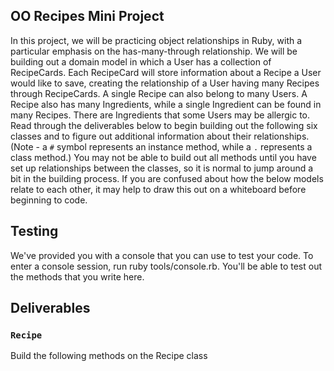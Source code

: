 ## OO Recipes Mini Project

In this project, we will be practicing object relationships in Ruby, with a particular emphasis on the has-many-through relationship.  We will be building out a domain model in which a User has a collection of RecipeCards. Each RecipeCard will store information about a Recipe a User would like to save, creating the relationship of a User having many Recipes through RecipeCards. A single Recipe can also belong to many Users.  A Recipe also has many Ingredients, while a single Ingredient can be found in many Recipes.  There are Ingredients that some Users may be allergic to.  Read through the deliverables below to begin building out the following six classes and to figure out additional information about their relationships.  (Note - a `#` symbol represents an instance method, while a `.` represents a class method.)  You may not be able to build out all methods until you have set up relationships between the classes, so it is normal to jump around a bit in the building process.  If you are confused about how the below models relate to each other, it may help to draw this out on a whiteboard before beginning to code.  

## Testing

We've provided you with a console that you can use to test your code. To enter a console session, run ruby tools/console.rb. You'll be able to test out the methods that you write here.

## Deliverables

### `Recipe`
Build the following methods on the Recipe class

<!-- - `Recipe.all`
should return all of the recipe instances -->
<!-- - `Recipe.most_popular`
should return the recipe instance with the highest number of users (the recipe that has the most recipe cards) -->
<!-- - `Recipe#users`
should return the user instances who have recipe cards with this recipe -->
<!-- - `Recipe#ingredients`
should return all of the ingredients in this recipe -->
<!-- - `Recipe#allergens`
should return all of the ingredients in this recipe that are allergens -->
<!-- - `Recipe#add_ingredients`
should take an array of ingredient instances as an argument, and associate each of those ingredients with this recipe -->


<!-- ### `User`
Build the following methods on the User class -->

<!-- - `User.all`
should return all of the user instances -->
<!-- - `User#recipes`
should return all of the recipes this user has recipe cards for -->
<!-- - `User#add_recipe_card`
should accept a recipe instance as an argument, as well as a date and rating, and create a new recipe card for this user and the given recipe -->
<!-- - `User#declare_allergen`
should accept an ingredient instance as an argument, and create a new allergen instance for this user and the given ingredient -->
<!-- - `User#allergens`
should return all of the ingredients this user is allergic to -->
<!-- - `User#top_three_recipes`
should return the top three highest rated recipes for this user. -->
<!-- - `User#most_recent_recipe`
should return the recipe most recently added to the user's cookbook. -->



<!-- ### `RecipeCard`
A RecipeCard is the join between a user instance and a recipe instance.  This is a has-many-through relationship.
Build the following methods on the RecipeCard class:   -->

<!-- - `RecipeCard.all`
should return all of the RecipeCard instances
- `RecipeCard#date`
should return the date of the entry
- `RecipeCard#rating`
should return the rating (an integer) a user has given their entry
- `RecipeCard#user`
should return the user to which the entry belongs
- `RecipeCard#recipe`
should return the recipe to which the entry belongs -->

<!-- ### `Ingredient`
Build the following methods on the Ingredient class -->

<!-- - `Ingredient.all`
should return all of the ingredient instances -->
<!-- - `Ingredient.most_common_allergen`
should return the ingredient instance that the highest number of users are allergic to -->

<!-- 
### `RecipeIngredient`
RecipeIngredient is the join between an ingredient and a recipe.  This is a has-many-through relationship
Build the following methods on the RecipeIngredient class -->

<!-- - `RecipeIngredient.all`
should return all of the RecipeIngredient instances -->
<!-- - `RecipeIngredient#ingredient`
should return the ingredient instance
- `RecipeIngredient#recipe`
should return the recipe instance -->

<!-- ### `Allergen`
An Allergen is a join between a user and an ingredient.  This is a has-many-through relationship.  What methods should an instance of this model respond to? -->

<!-- - `Allergen.all`
should return all of the Allergen instances -->



<!-- ### `**Bonus**`
- `User#safe_recipes`
should return all recipes that do not contain ingredients the user is allergic to
- What other methods might be useful to have? -->
